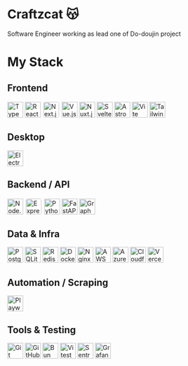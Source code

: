 # Craftzcat 😽
Software Engineer working as lead one of Do-doujin project

# My Stack
## Frontend
<p align="left">
  <img src="https://cdn.jsdelivr.net/gh/devicons/devicon/icons/typescript/typescript-original.svg" height="36" alt="TypeScript" />
  <img src="https://cdn.jsdelivr.net/gh/devicons/devicon/icons/react/react-original.svg" height="36" alt="React" />
  <img src="https://cdn.jsdelivr.net/gh/devicons/devicon/icons/nextjs/nextjs-original.svg" height="36" alt="Next.js" style="background:#fff;border-radius:6px;padding:2px;" />
  <img src="https://cdn.jsdelivr.net/gh/devicons/devicon/icons/vuejs/vuejs-original.svg" height="36" alt="Vue.js" />
  <img src="https://cdn.jsdelivr.net/gh/devicons/devicon/icons/nuxtjs/nuxtjs-original.svg" height="36" alt="Nuxt.js" />
  <img src="https://cdn.jsdelivr.net/gh/devicons/devicon/icons/svelte/svelte-original.svg" height="36" alt="Svelte" />
  <img src="https://cdn.jsdelivr.net/gh/devicons/devicon/icons/astro/astro-plain.svg" height="36" alt="Astro" />
  <img src="https://cdn.jsdelivr.net/gh/devicons/devicon/icons/vitejs/vitejs-original.svg" height="36" alt="Vite" />
  <img src="https://cdn.jsdelivr.net/gh/devicons/devicon/icons/tailwindcss/tailwindcss-plain.svg" height="36" alt="Tailwind CSS" />
</p>

## Desktop
<p align="left">
  <img src="https://cdn.jsdelivr.net/gh/devicons/devicon/icons/electron/electron-original.svg" height="36" alt="Electron" />
</p>

## Backend / API
<p align="left">
  <img src="https://cdn.jsdelivr.net/gh/devicons/devicon/icons/nodejs/nodejs-original.svg" height="36" alt="Node.js" />
  <img src="https://cdn.jsdelivr.net/gh/devicons/devicon/icons/express/express-original-wordmark.svg" height="36" alt="Express.js" style="background:#fff;border-radius:6px;padding:2px;" />
  <img src="https://cdn.jsdelivr.net/gh/devicons/devicon/icons/python/python-original.svg" height="36" alt="Python" />
  <img src="https://cdn.jsdelivr.net/gh/devicons/devicon/icons/fastapi/fastapi-plain.svg" height="36" alt="FastAPI" />
  <img src="https://cdn.jsdelivr.net/gh/devicons/devicon/icons/graphql/graphql-plain.svg" height="36" alt="GraphQL" />
</p>

## Data & Infra
<p align="left">
  <img src="https://cdn.jsdelivr.net/gh/devicons/devicon/icons/postgresql/postgresql-original.svg" height="36" alt="PostgreSQL" />
  <img src="https://cdn.jsdelivr.net/gh/devicons/devicon/icons/sqlite/sqlite-plain.svg" height="36" alt="SQLite" />
  <img src="https://cdn.jsdelivr.net/gh/devicons/devicon/icons/redis/redis-plain.svg" height="36" alt="Redis" />
  <img src="https://cdn.jsdelivr.net/gh/devicons/devicon/icons/docker/docker-original.svg" height="36" alt="Docker" />
  <img src="https://cdn.jsdelivr.net/gh/devicons/devicon/icons/nginx/nginx-original.svg" height="36" alt="Nginx" />
  <img src="https://cdn.jsdelivr.net/gh/devicons/devicon/icons/amazonwebservices/amazonwebservices-original.svg" height="36" alt="AWS" />
  <img src="https://cdn.jsdelivr.net/gh/devicons/devicon/icons/azure/azure-original.svg" height="36" alt="Azure" />
  <img src="https://cdn.jsdelivr.net/gh/devicons/devicon/icons/cloudflare/cloudflare-plain.svg" height="36" alt="Cloudflare" />
  <img src="https://cdn.jsdelivr.net/gh/devicons/devicon/icons/vercel/vercel-original.svg" height="36" alt="Vercel" />
</p>

## Automation / Scraping
<p align="left">
  <img src="https://cdn.jsdelivr.net/gh/devicons/devicon/icons/playwright/playwright-plain.svg" height="36" alt="Playwright" />
</p>

## Tools & Testing
<p align="left">
  <img src="https://cdn.jsdelivr.net/gh/devicons/devicon/icons/git/git-original.svg" height="36" alt="Git" />
  <img src="https://cdn.jsdelivr.net/gh/devicons/devicon/icons/github/github-original.svg" height="36" alt="GitHub" />
  <img src="https://cdn.jsdelivr.net/gh/devicons/devicon/icons/bun/bun-plain.svg" height="36" alt="Bun" />
  <img src="https://cdn.jsdelivr.net/gh/devicons/devicon/icons/vitest/vitest-plain.svg" height="36" alt="Vitest" />
  <img src="https://cdn.jsdelivr.net/gh/devicons/devicon/icons/sentry/sentry-original.svg" height="36" alt="Sentry" />
  <img src="https://cdn.jsdelivr.net/gh/devicons/devicon/icons/grafana/grafana-original.svg" height="36" alt="Grafana" />
</p>
